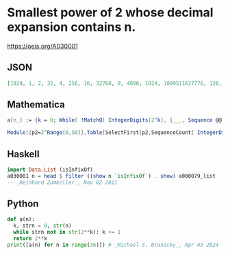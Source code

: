 # Smallest power of 2 whose decimal expansion contains n\.
https://oeis.org/A030001
## JSON
```JSON
[1024, 1, 2, 32, 4, 256, 16, 32768, 8, 4096, 1024, 1099511627776, 128, 131072, 262144, 2097152, 16, 134217728, 1073741824, 8192, 2048, 262144, 8796093022208, 2199023255552, 1024, 256, 262144, 32768, 128, 4294967296, 4194304, 131072, 32, 33554432, 134217728, 33554432]
```
## Mathematica
```Mathematica
a[n_] := (k = 0; While[ !MatchQ[ IntegerDigits[2^k], {___, Sequence @@ IntegerDigits[n], ___}], k++]; 2^k); Table[a[n], {n, 1, 30}](* _Jean-François Alcover_, Nov 30 2011 *)
```
```Mathematica
Module[{p2=2^Range[0,50]},Table[SelectFirst[p2,SequenceCount[ IntegerDigits[ #], IntegerDigits[ n]]>0&],{n,0,40}]] (* Requires Mathematica version 10 or later *) (* _Harvey P. Dale_, Dec 13 2019 *)
```
## Haskell
```Haskell
import Data.List (isInfixOf)
a030001 n = head $ filter ((show n `isInfixOf`) . show) a000079_list
-- _Reinhard Zumkeller_, Nov 02 2011
```
## Python
```Python
def a(n):
  k, strn = 0, str(n)
  while strn not in str(2**k): k += 1
  return 2**k
print([a(n) for n in range(36)]) # _Michael S. Branicky_, Apr 03 2024
```
